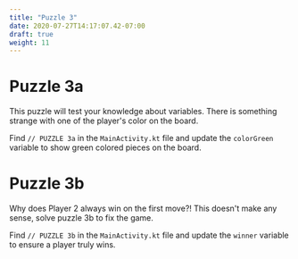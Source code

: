 ```yaml
---
title: "Puzzle 3"
date: 2020-07-27T14:17:07.42-07:00
draft: true
weight: 11
---
```


# Puzzle 3a
This puzzle will test your knowledge about variables. There is something strange with one of the player's color on the board.

Find `// PUZZLE 3a` in the `MainActivity.kt` file and update the `colorGreen` variable to show green colored pieces on the board.

# Puzzle 3b
Why does Player 2 always win on the first move?! This doesn't make any sense, solve puzzle 3b to fix the game.

Find `// PUZZLE 3b` in the `MainActivity.kt` file and update the `winner` variable to ensure a player truly wins.
